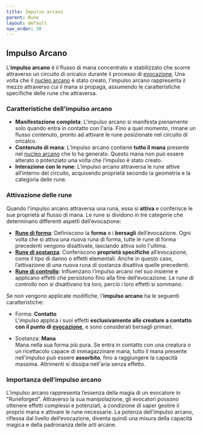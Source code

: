 ```yaml
---
title: Impulso arcano
parent: Rune
layout: default
nav_order: 30
---
```


## Impulso Arcano

L'**impulso arcano** è il flusso di mana concentrato e stabilizzato che scorre attraverso un circuito di oricalco durante il processo di [evocazione](./evocation). Una volta che il [nucleo arcano](./arcane-core) è stato creato, l'impulso arcano rappresenta il mezzo attraverso cui il mana si propaga, assumendo le caratteristiche specifiche delle rune che attraversa.

### Caratteristiche dell'impulso arcano

- **Manifestazione completa**: L'impulso arcano si manifesta pienamente solo quando entra in contatto con l'aria. Fino a quel momento, rimane un flusso contenuto, pronto ad attivare le rune posizionate nel circuito di oricalco.
- **Contenuto di mana**: L’impulso arcano contiene **tutto il mana** presente nel [nucleo arcano](./arcane-core) che lo ha generato. Questo mana non può essere alterato o potenziato una volta che l’impulso è stato creato.
- **Interazione con le rune**: L’impulso arcano attraversa le rune attive all’interno del circuito, acquisendo proprietà secondo la geometria e la categoria delle rune.

### Attivazione delle rune

Quando l'impulso arcano attraversa una runa, essa si **attiva** e conferisce le sue proprietà al flusso di mana. Le rune si dividono in tre categorie che determinano differenti aspetti dell’evocazione:

- [**Rune di forma**](./shape/): Definiscono la **forma** e i **bersagli** dell’evocazione. Ogni volta che si attiva una nuova runa di forma, tutte le rune di forma precedenti vengono disattivate, lasciando attiva solo l'ultima.
- [**Rune di sostanza**](./substance/): Conferiscono **proprietà specifiche** all’evocazione, come il tipo di danno o effetti elementali. Anche in questo caso, l’attivazione di una nuova runa di sostanza disattiva quelle precedenti.
- [**Rune di controllo**](./control/): Influenzano l’impulso arcano nel suo insieme e applicano effetti che persistono fino alla fine dell’evocazione. Le rune di controllo non si disattivano tra loro, perciò i loro effetti si sommano.

Se non vengono applicate modifiche, l'**impulso arcano** ha le seguenti caratteristiche:

* Forma: **Contatto**<br>   L'impulso applica i suoi effetti **esclusivamente alle creature a contatto con il punto di [evocazione](./evocation)**, e sono considerati bersagli primari.

* Sostanza: **Mana**<br>    Mana nella sua forma più pura. Se entra in contatto con una creatura o un ricettacolo capace di immagazzinare mana, tutto il mana presente nell'impulso può essere **assorbito**, fino a raggiungere la capacità massima. Altrimenti si dissipa nell'aria senza effetto.

### Importanza dell’impulso arcano

L'impulso arcano rappresenta l’essenza della magia di un evocatore in "Runeforged". Attraverso la sua manipolazione, gli evocatori possono ottenere effetti complessi e potenziati, a condizione di saper gestire il proprio mana e attivare le rune necessarie. La potenza dell’impulso arcano, riflessa dal livello dell’evocazione, diventa quindi una misura della capacità magica e della padronanza delle arti arcane.
